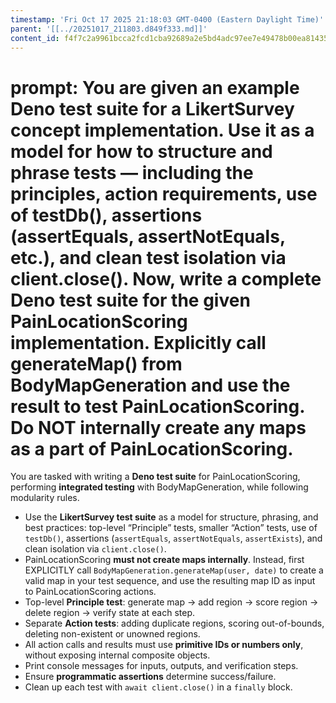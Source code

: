 ```yaml
---
timestamp: 'Fri Oct 17 2025 21:18:03 GMT-0400 (Eastern Daylight Time)'
parent: '[[../20251017_211803.d849f333.md]]'
content_id: f4f7c2a9961bcca2fcd1cba92689a2e5bd4adc97ee7e49478b00ea814357fe4a
---
```


# prompt: You are given an example Deno test suite for a LikertSurvey concept implementation. Use it as a model for how to structure and phrase tests — including the principles, action requirements, use of testDb(), assertions (assertEquals, assertNotEquals, etc.), and clean test isolation via client.close(). Now, write a complete Deno test suite for the given PainLocationScoring implementation. Explicitly call generateMap() from BodyMapGeneration and use the result to test PainLocationScoring. Do NOT internally create any maps as a part of PainLocationScoring.

You are tasked with writing a **Deno test suite** for PainLocationScoring, performing **integrated testing** with BodyMapGeneration, while following modularity rules.

* Use the **LikertSurvey test suite** as a model for structure, phrasing, and best practices: top-level “Principle” tests, smaller “Action” tests, use of `testDb()`, assertions (`assertEquals`, `assertNotEquals`, `assertExists`), and clean isolation via `client.close()`.
* PainLocationScoring **must not create maps internally**. Instead, first EXPLICITLY call `BodyMapGeneration.generateMap(user, date)` to create a valid map in your test sequence, and use the resulting map ID as input to PainLocationScoring actions.
* Top-level **Principle test**: generate map → add region → score region → delete region → verify state at each step.
* Separate **Action tests**: adding duplicate regions, scoring out-of-bounds, deleting non-existent or unowned regions.
* All action calls and results must use **primitive IDs or numbers only**, without exposing internal composite objects.
* Print console messages for inputs, outputs, and verification steps.
* Ensure **programmatic assertions** determine success/failure.
* Clean up each test with `await client.close()` in a `finally` block.
